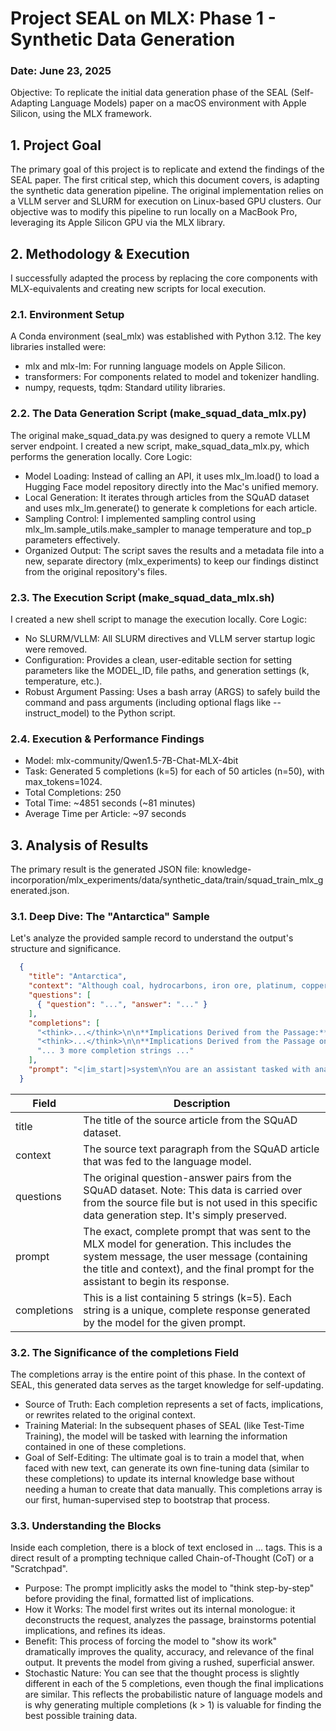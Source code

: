 # Project SEAL on MLX: Phase 1 - Synthetic Data Generation
### Date: June 23, 2025

Objective: To replicate the initial data generation phase of the SEAL (Self-Adapting Language Models) paper on a macOS environment with Apple Silicon, using the MLX framework.

## 1. Project Goal
The primary goal of this project is to replicate and extend the findings of the SEAL paper. The first critical step, which this document covers, is adapting the synthetic data generation pipeline. The original implementation relies on a VLLM server and SLURM for execution on Linux-based GPU clusters. Our objective was to modify this pipeline to run locally on a MacBook Pro, leveraging its Apple Silicon GPU via the MLX library.

## 2. Methodology & Execution
I successfully adapted the process by replacing the core components with MLX-equivalents and creating new scripts for local execution.

### 2.1. Environment Setup
A Conda environment (seal_mlx) was established with Python 3.12. The key libraries installed were:
 * mlx and mlx-lm: For running language models on Apple Silicon.
 * transformers: For components related to model and tokenizer handling.
 * numpy, requests, tqdm: Standard utility libraries.

### 2.2. The Data Generation Script (make_squad_data_mlx.py)
The original make_squad_data.py was designed to query a remote VLLM server endpoint. I created a new script, make_squad_data_mlx.py, which performs the generation locally.
Core Logic:
 * Model Loading: Instead of calling an API, it uses mlx_lm.load() to load a Hugging Face model repository directly into the Mac's unified memory.
 * Local Generation: It iterates through articles from the SQuAD dataset and uses mlx_lm.generate() to generate k completions for each article.
 * Sampling Control: I implemented sampling control using mlx_lm.sample_utils.make_sampler to manage temperature and top_p parameters effectively.
 * Organized Output: The script saves the results and a metadata file into a new, separate directory (mlx_experiments) to keep our findings distinct from the original repository's files.

### 2.3. The Execution Script (make_squad_data_mlx.sh)
I created a new shell script to manage the execution locally.
Core Logic:
 * No SLURM/VLLM: All SLURM directives and VLLM server startup logic were removed.
 * Configuration: Provides a clean, user-editable section for setting parameters like the MODEL_ID, file paths, and generation settings (k, temperature, etc.).
 * Robust Argument Passing: Uses a bash array (ARGS) to safely build the command and pass arguments (including optional flags like --instruct_model) to the Python script.

### 2.4. Execution & Performance Findings
 * Model: mlx-community/Qwen1.5-7B-Chat-MLX-4bit
 * Task: Generated 5 completions (k=5) for each of 50 articles (n=50), with max_tokens=1024.
 * Total Completions: 250
 * Total Time: ~4851 seconds (~81 minutes)
 * Average Time per Article: ~97 seconds

## 3. Analysis of Results
The primary result is the generated JSON file: knowledge-incorporation/mlx_experiments/data/synthetic_data/train/squad_train_mlx_generated.json.

### 3.1. Deep Dive: The "Antarctica" Sample
Let's analyze the provided sample record to understand the output's structure and significance.
```json
  {
    "title": "Antarctica",
    "context": "Although coal, hydrocarbons, iron ore, platinum, copper, chromium, nickel, gold and other minerals have been found...",
    "questions": [
      { "question": "...", "answer": "..." }
    ],
    "completions": [
      "<think>...</think>\n\n**Implications Derived from the Passage:**\n\n1. **Environmental Protections Limit Resource Exploitation...**",
      "<think>...</think>\n\n**Implications Derived from the Passage on Antarctica:**\n\n1. **Limited Economic Exploitation of Mineral Resources...**",
      "... 3 more completion strings ..."
    ],
    "prompt": "<|im_start|>system\nYou are an assistant tasked with analyzing the provided passage...<|im_end|>\n<|im_start|>assistant\n"
  }
```

| Field | Description |
|---|---|
| title | The title of the source article from the SQuAD dataset. |
| context | The source text paragraph from the SQuAD article that was fed to the language model. |
| questions | The original question-answer pairs from the SQuAD dataset. Note: This data is carried over from the source file but is not used in this specific data generation step. It's simply preserved. |
| prompt | The exact, complete prompt that was sent to the MLX model for generation. This includes the system message, the user message (containing the title and context), and the final prompt for the assistant to begin its response. |
| completions | This is a list containing 5 strings (k=5). Each string is a unique, complete response generated by the model for the given prompt. |

### 3.2. The Significance of the completions Field
The completions array is the entire point of this phase. In the context of SEAL, this generated data serves as the target knowledge for self-updating.
 * Source of Truth: Each completion represents a set of facts, implications, or rewrites related to the original context.
 * Training Material: In the subsequent phases of SEAL (like Test-Time Training), the model will be tasked with learning the information contained in one of these completions.
 * Goal of Self-Editing: The ultimate goal is to train a model that, when faced with new text, can generate its own fine-tuning data (similar to these completions) to update its internal knowledge base without needing a human to create that data manually. This completions array is our first, human-supervised step to bootstrap that process.

### 3.3. Understanding the <think> Blocks
Inside each completion, there is a block of text enclosed in <think>...</think> tags. This is a direct result of a prompting technique called Chain-of-Thought (CoT) or a "Scratchpad".
 * Purpose: The prompt implicitly asks the model to "think step-by-step" before providing the final, formatted list of implications.
 * How it Works: The model first writes out its internal monologue: it deconstructs the request, analyzes the passage, brainstorms potential implications, and refines its ideas.
 * Benefit: This process of forcing the model to "show its work" dramatically improves the quality, accuracy, and relevance of the final output. It prevents the model from giving a rushed, superficial answer.
 * Stochastic Nature: You can see that the thought process is slightly different in each of the 5 completions, even though the final implications are similar. This reflects the probabilistic nature of language models and is why generating multiple completions (k > 1) is valuable for finding the best possible training data.
